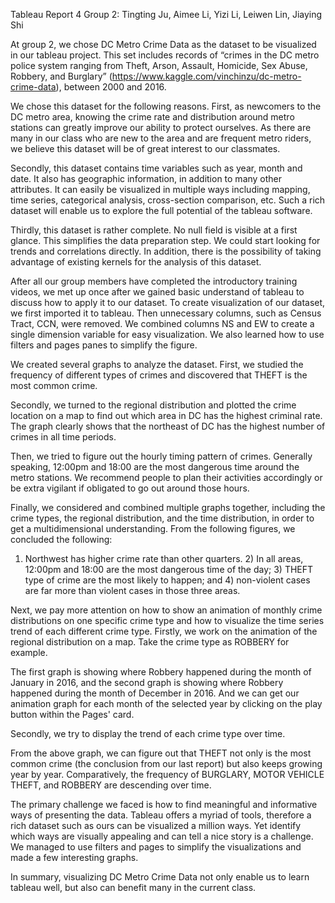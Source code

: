 Tableau Report 4
Group 2: Tingting Ju, Aimee Li, Yizi Li, Leiwen Lin, Jiaying Shi

At group 2, we chose DC Metro Crime Data as the dataset to be visualized in our tableau project. This set includes records of “crimes in the DC metro police system ranging from Theft, Arson, Assault, Homicide, Sex Abuse, Robbery, and Burglary” (https://www.kaggle.com/vinchinzu/dc-metro-crime-data), between 2000 and 2016.

We chose this dataset for the following reasons. First, as newcomers to the DC metro area, knowing the crime rate and distribution around metro stations can greatly improve our ability to protect ourselves. As there are many in our class who are new to the area and are frequent metro riders, we believe this dataset will be of great interest to our classmates.

Secondly, this dataset contains time variables such as year, month and date. It also has geographic information, in addition to many other attributes. It can easily be visualized in multiple ways including mapping, time series, categorical analysis, cross-section comparison, etc. Such a rich dataset will enable us to explore the full potential of the tableau software.

Thirdly, this dataset is rather complete. No null field is visible at a first glance. This simplifies the data preparation step. We could start looking for trends and correlations directly. In addition, there is the possibility of taking advantage of existing kernels for the analysis of this dataset. 

After all our group members have completed the introductory training videos, we met up once after we gained basic understand of tableau to discuss how to apply it to our dataset. To create visualization of our dataset, we first imported it to tableau. Then unnecessary columns, such as Census Tract, CCN, were removed. We combined columns NS and EW to create a single dimension variable for easy visualization. We also learned how to use filters and pages panes to simplify the figure. 

We created several graphs to analyze the dataset. First, we studied the frequency of different types of crimes and discovered that THEFT is the most common crime. 

Secondly, we turned to the regional distribution and plotted the crime location on a map to find out which area in DC has the highest criminal rate. The graph clearly shows that the northeast of DC has the highest number of crimes in all time periods. 
 
Then, we tried to figure out the hourly timing pattern of crimes. Generally speaking, 12:00pm and 18:00 are the most dangerous time around the metro stations. We recommend people to plan their activities accordingly or be extra vigilant if obligated to go out around those hours. 

Finally, we considered and combined multiple graphs together, including the crime types, the regional distribution, and the time distribution, in order to get a multidimensional understanding. From the following figures, we concluded the following: 
1) Northwest has higher crime rate than other quarters. 2) In all areas, 12:00pm and 18:00 are the most dangerous time of the day; 3) THEFT type of crime are the most likely to happen; and 4) non-violent cases are far more than violent cases in those three areas. 
 
Next, we pay more attention on how to show an animation of monthly crime distributions on one specific crime type and how to visualize the time series trend of each different crime type. 
Firstly, we work on the animation of the regional distribution on a map. Take the crime type as ROBBERY for example.  

The first graph is showing where Robbery happened during the month of January in 2016, and the second graph is showing where Robbery happened during the month of December in 2016. And we can get our animation graph for each month of the selected year by clicking on the play button within the Pages' card. 

Secondly, we try to display the trend of each crime type over time. 

From the above graph, we can figure out that THEFT not only is the most common crime (the conclusion from our last report) but also keeps growing year by year. Comparatively, the frequency of BURGLARY, MOTOR VEHICLE THEFT, and ROBBERY are descending over time. 

The primary challenge we faced is how to find meaningful and informative ways of presenting the data. Tableau offers a myriad of tools, therefore a rich dataset such as ours can be visualized a million ways. Yet identify which ways are visually appealing and can tell a nice story is a challenge. We managed to use filters and pages to simplify the visualizations and made a few interesting graphs. 

In summary, visualizing DC Metro Crime Data not only enable us to learn tableau well, but also can benefit many in the current class.
